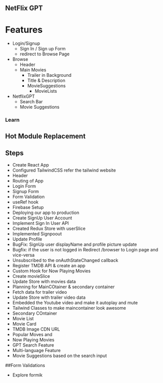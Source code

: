 ## NetFlix GPT

# Features
- Login/Signup
    - Sign In / Sign up Form
    - redirect to Browse Page
- Browse
    - Header
    - Main Movies
        - Trailer in Background
        - Title & Description
        - MovieSuggestions
            - MovieLists 
- NetflixGPT
  - Search Bar
  - Movie Suggestions



### Learn
## Hot Module Replacement


## Steps
- Create React App
- Configured TailwindCSS refer the tailwind website
- Header
- Routing of App
- Login Form
- Signup Form 
- Form Validation
- useRef hook
- Firebase Setup
- Deploying our app to production
- Create SignUp User Account
- Implement Sign In User API
- Created Redux Store with userSlice
- Implemented Signpoout
- Update Profile
- BugFix: SignUp user displayName and profile picture update
- Bugfix: if the user is not logged in Redirect /browser to Login page and vice-versa
- Unsubscribed to the onAuthStateChanged callback
- Register TMDB API & create an app
- Custom Hook for Now Playing Movies
- Create movieSlice
- Update Store with movies data
- Planning for MainCOtainer & secondary container
- Fetch data for trailer video
- Update Store with trailer video data 
- Embedded the Youtube video and make it autoplay and mute
- Tailwind Classes to make maincontainer look awesome
- Secondary COntainer
- Movie  List
- Movie Card
- TMDB Image CDN URL
- Popular Moves and 
- Now Playing Movies
- GPT Search Feature
- Multi-language Feature
- Movie Suggestions based on the search input


##Form Validations
- Explore formik